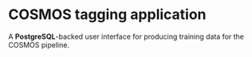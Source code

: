 # COSMOS tagging application

A **PostgreSQL**-backed user interface for producing training data for the
COSMOS pipeline.
